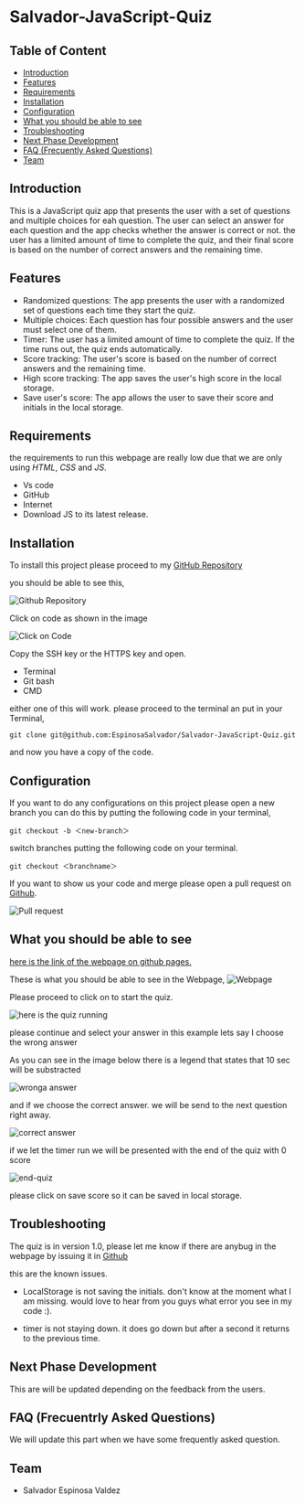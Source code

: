 # Salvador-JavaScript-Quiz

## Table of Content

* [Introduction](#introduction)
* [Features](#features)
* [Requirements](#requirements)
* [Installation](#installation)
* [Configuration](#configuration)
* [What you should be able to see](#what-you-should-be-able-to-see)
* [Troubleshooting](#troubleshooting)
* [Next Phase Development](#next-phase-development)
* [FAQ (Frecuently Asked Questions)](#faq-frecuentrly-asked-questions)
* [Team](#team)

## Introduction

This is a JavaScript quiz app that presents the user with a set of questions and multiple choices for eah question. The user can select an answer for each question and the app checks whether the answer is correct or not. the user has a limited amount of time to complete the quiz, and their final score is based on the number of correct answers and the remaining time.

## Features

* Randomized questions: The app presents the user with a randomized set of questions each time they start the quiz.
* Multiple choices: Each question has four possible answers and the user must select one of them.
* Timer: The user has a limited amount of time to complete the quiz. If the time runs out, the quiz ends automatically.
* Score tracking: The user's score is based on the number of correct answers and the remaining time.
* High score tracking: The app saves the user's high score in the local storage.
* Save user's score: The app allows the user to save their score and initials in the local storage.

## Requirements

the requirements to run this webpage are really low due that we are only using *HTML*, *CSS* and *JS*.

* Vs code
* GitHub
* Internet
* Download JS to its latest release.

## Installation

To install this project please proceed to my [GitHub Repository](https://github.com/EspinosaSalvador/Salvador-JavaScript-Quiz)

you should be able to see this,

![Github Repository](./assets/Img/github-repository.png)

Click on code as shown in the image

![Click on Code](./assets/Img/ssh-key.png)

Copy the SSH key or the HTTPS key and open.

* Terminal
* Git bash
* CMD

either one of this will work. please proceed to the terminal an put in your Terminal,

```
git clone git@github.com:EspinosaSalvador/Salvador-JavaScript-Quiz.git
```

and now you have a copy of the code.

## Configuration

If you want to do any configurations on this project please open a new branch you can do this by putting the following code in your terminal,

```
git checkout -b ＜new-branch＞
```

switch branches putting the following code on your terminal.

```
git checkout ＜branchname＞
```

If you want to show us your code and merge please open a pull request on [Github](https://github.com/EspinosaSalvador/Salvador-JavaScript-Quiz/pulls).

![Pull request](./assets/Img/pull-site.png)

## What you should be able to see

[here is the link of the webpage on github pages.](https://espinosasalvador.github.io/Salvador-JavaScript-Quiz/)

These is what you should be able to see in the Webpage,
![Webpage](./assets/Img/webpage-running.png)

Please proceed to click on to start the quiz. 

![here is the quiz running](./assets/Img/quiz-start.png)

please continue and select your answer in this example lets say I choose the wrong answer

As you can see in the image below there is a legend that states that 10 sec will be substracted

![wronga answer](./assets/img/wrong-answer.png)

and if we choose the correct answer. we will be send to the next question right away.

![correct answer](./assets/img/next-question.png)

if we let the timer run we will be presented with the end of the quiz with 0 score

![end-quiz](./assets/Img/0%20score.png)

please click on save score so it can be saved in local storage.

## Troubleshooting

The quiz is in version 1.0, please let me know if there are anybug in the webpage by issuing it in [Github](https://github.com/EspinosaSalvador/Salvador-JavaScript-Quiz/issues)

this are the known issues.

* LocalStorage is not saving the initials. don't know at the moment what I am missing. would love to hear from you guys what error you see in my code :).

* timer is not staying down. it does go down but after a second it returns to the previous time.


## Next Phase Development

This are will be updated depending on the feedback from the users.

## FAQ (Frecuentrly Asked Questions)

We will update this part when we have some frequently asked question.

## Team

* Salvador Espinosa Valdez

